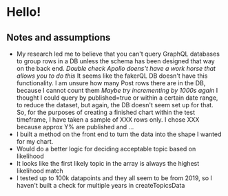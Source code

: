 # Hello!


## Notes and assumptions

- My research led me to believe that you can't query GraphQL databases to group rows in a DB unless the schema has been designed that way on the back end. *Double check Apollo doens't have a work horse that allows you to do this* It seems like the fakerQL DB doesn't have this functionality. I am unsure how many Post rows there are in the DB, because I cannot count them *Maybe try incrementing by 1000s again* I thought I could query by published=true or within a certain date range, to reduce the dataset, but again, the DB doesn't seem set up for that. So, for the purposes of creating a finished chart within the test timeframe, I have taken a sample of XXX rows only. I chose XXX because approx Y% are published and ...
- I built a method on the front end to turn the data into the shape I wanted for my chart.
- Would do a better logic for deciding acceptable topic based on likelihood
- It looks like the first likely topic in the array is always the highest likelihood match
- I tested up to 100k datapoints and they all seem to be from 2019, so I haven't built a check for multiple years in createTopicsData